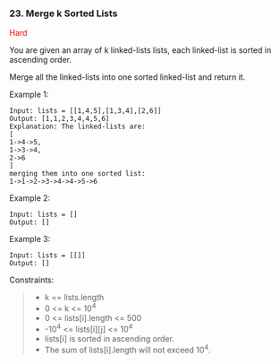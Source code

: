 <h3>23. Merge k Sorted Lists</h3>

<span style="color:red">Hard</span>

You are given an array of k linked-lists lists, each linked-list is sorted in ascending order.

Merge all the linked-lists into one sorted linked-list and return it.



Example 1:

    Input: lists = [[1,4,5],[1,3,4],[2,6]]
    Output: [1,1,2,3,4,4,5,6]
    Explanation: The linked-lists are:
    [
    1->4->5,
    1->3->4,
    2->6
    ]
    merging them into one sorted list:
    1->1->2->3->4->4->5->6

Example 2:

    Input: lists = []
    Output: []

Example 3:

    Input: lists = [[]]
    Output: []



Constraints:

> - k == lists.length
> - 0 <= k <= 10<sup>4</sup>
> - 0 <= lists[i].length <= 500
> - -10<sup>4</sup> <= lists[i][j] <= 10<sup>4</sup>
> - lists[i] is sorted in ascending order.
> - The sum of lists[i].length will not exceed 10<sup>4</sup>.

